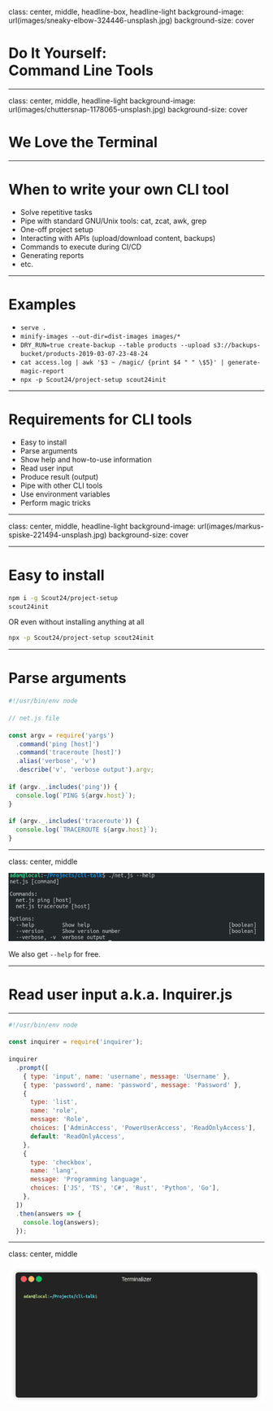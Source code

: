 class: center, middle, headline-box, headline-light
background-image: url(images/sneaky-elbow-324446-unsplash.jpg)
background-size: cover

# Do It Yourself:<br>Command Line Tools

---

class: center, middle, headline-light
background-image: url(images/chuttersnap-1178065-unsplash.jpg)
background-size: cover

# We Love the Terminal

---

# When to write your own CLI tool

- Solve repetitive tasks
- Pipe with standard GNU/Unix tools: cat, zcat, awk, grep
- One-off project setup
- Interacting with APIs (upload/download content, backups)
- Commands to execute during CI/CD
- Generating reports
- etc.

---

# Examples

- `serve .`
- `minify-images --out-dir=dist-images images/*`
- `DRY_RUN=true create-backup --table products --upload s3://backups-bucket/products-2019-03-07-23-48-24`
- `cat access.log | awk '$3 ~ /magic/ {print $4 " " \$5}' | generate-magic-report`
- `npx -p Scout24/project-setup scout24init`

---

# Requirements for CLI tools

- Easy to install
- Parse arguments
- Show help and how-to-use information
- Read user input
- Produce result (output)
- Pipe with other CLI tools
- Use environment variables
- Perform magic tricks

---

class: center, middle, headline-light
background-image: url(images/markus-spiske-221494-unsplash.jpg)
background-size: cover

---

# Easy to install

```sh
npm i -g Scout24/project-setup
scout24init
```

OR even without installing anything at all

```sh
npx -p Scout24/project-setup scout24init
```

---

# Parse arguments

```js
#!/usr/bin/env node

// net.js file

const argv = require('yargs')
  .command('ping [host]')
  .command('traceroute [host]')
  .alias('verbose', 'v')
  .describe('v', 'verbose output').argv;

if (argv._.includes('ping')) {
  console.log(`PING ${argv.host}`);
}

if (argv._.includes('traceroute')) {
  console.log(`TRACEROUTE ${argv.host}`);
}
```

---

class: center, middle

![CLI](images/net.js.png)

We also get `--help` for free.

---

# Read user input a.k.a. Inquirer.js

---

```js
#!/usr/bin/env node

const inquirer = require('inquirer');

inquirer
  .prompt([
    { type: 'input', name: 'username', message: 'Username' },
    { type: 'password', name: 'password', message: 'Password' },
    {
      type: 'list',
      name: 'role',
      message: 'Role',
      choices: ['AdminAccess', 'PowerUserAccess', 'ReadOnlyAccess'],
      default: 'ReadOnlyAccess',
    },
    {
      type: 'checkbox',
      name: 'lang',
      message: 'Programming language',
      choices: ['JS', 'TS', 'C#', 'Rust', 'Python', 'Go'],
    },
  ])
  .then(answers => {
    console.log(answers);
  });
```

---

class: center, middle

![CLI](images/input.js.gif)
